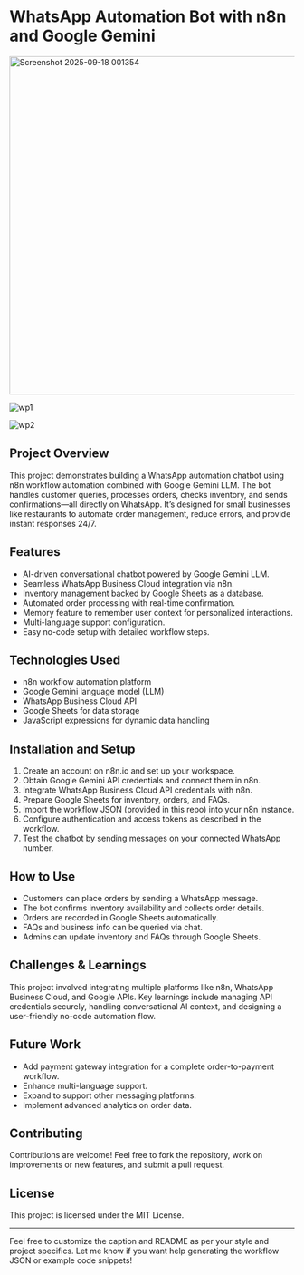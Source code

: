 # WhatsApp Automation Bot with n8n and Google Gemini

<img width="1240" height="597" alt="Screenshot 2025-09-18 001354" src="https://github.com/user-attachments/assets/e8711d90-51ed-4622-8729-70d433497eca" />

![wp1](https://github.com/user-attachments/assets/a3883e18-a888-48a0-8900-3ab2b935ff84)

![wp2](https://github.com/user-attachments/assets/cd5c1d24-fd5d-4ed9-838e-fad8196112fb)



## Project Overview
This project demonstrates building a WhatsApp automation chatbot using n8n workflow automation combined with Google Gemini LLM. The bot handles customer queries, processes orders, checks inventory, and sends confirmations—all directly on WhatsApp. It’s designed for small businesses like restaurants to automate order management, reduce errors, and provide instant responses 24/7.

## Features
- AI-driven conversational chatbot powered by Google Gemini LLM.
- Seamless WhatsApp Business Cloud integration via n8n.
- Inventory management backed by Google Sheets as a database.
- Automated order processing with real-time confirmation.
- Memory feature to remember user context for personalized interactions.
- Multi-language support configuration.
- Easy no-code setup with detailed workflow steps.

## Technologies Used
- n8n workflow automation platform
- Google Gemini language model (LLM)
- WhatsApp Business Cloud API
- Google Sheets for data storage
- JavaScript expressions for dynamic data handling

## Installation and Setup
1. Create an account on n8n.io and set up your workspace.
2. Obtain Google Gemini API credentials and connect them in n8n.
3. Integrate WhatsApp Business Cloud API credentials with n8n.
4. Prepare Google Sheets for inventory, orders, and FAQs.
5. Import the workflow JSON (provided in this repo) into your n8n instance.
6. Configure authentication and access tokens as described in the workflow.
7. Test the chatbot by sending messages on your connected WhatsApp number.

## How to Use
- Customers can place orders by sending a WhatsApp message.
- The bot confirms inventory availability and collects order details.
- Orders are recorded in Google Sheets automatically.
- FAQs and business info can be queried via chat.
- Admins can update inventory and FAQs through Google Sheets.

## Challenges & Learnings
This project involved integrating multiple platforms like n8n, WhatsApp Business Cloud, and Google APIs. Key learnings include managing API credentials securely, handling conversational AI context, and designing a user-friendly no-code automation flow.

## Future Work
- Add payment gateway integration for a complete order-to-payment workflow.
- Enhance multi-language support.
- Expand to support other messaging platforms.
- Implement advanced analytics on order data.

## Contributing
Contributions are welcome! Feel free to fork the repository, work on improvements or new features, and submit a pull request.

## License
This project is licensed under the MIT License.

---

Feel free to customize the caption and README as per your style and project specifics. Let me know if you want help generating the workflow JSON or example code snippets!
